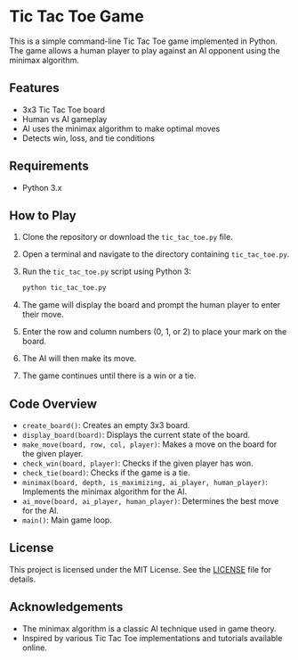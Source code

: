 # Tic Tac Toe Game

This is a simple command-line Tic Tac Toe game implemented in Python. The game allows a human player to play against an AI opponent using the minimax algorithm.

## Features

- 3x3 Tic Tac Toe board
- Human vs AI gameplay
- AI uses the minimax algorithm to make optimal moves
- Detects win, loss, and tie conditions

## Requirements

- Python 3.x

## How to Play

1. Clone the repository or download the `tic_tac_toe.py` file.
2. Open a terminal and navigate to the directory containing `tic_tac_toe.py`.
3. Run the `tic_tac_toe.py` script using Python 3:

    ```bash
    python tic_tac_toe.py
    ```

4. The game will display the board and prompt the human player to enter their move.
5. Enter the row and column numbers (0, 1, or 2) to place your mark on the board.
6. The AI will then make its move.
7. The game continues until there is a win or a tie.


## Code Overview

- `create_board()`: Creates an empty 3x3 board.
- `display_board(board)`: Displays the current state of the board.
- `make_move(board, row, col, player)`: Makes a move on the board for the given player.
- `check_win(board, player)`: Checks if the given player has won.
- `check_tie(board)`: Checks if the game is a tie.
- `minimax(board, depth, is_maximizing, ai_player, human_player)`: Implements the minimax algorithm for the AI.
- `ai_move(board, ai_player, human_player)`: Determines the best move for the AI.
- `main()`: Main game loop.

## License

This project is licensed under the MIT License. See the [LICENSE](LICENSE) file for details.

## Acknowledgements

- The minimax algorithm is a classic AI technique used in game theory.
- Inspired by various Tic Tac Toe implementations and tutorials available online.

